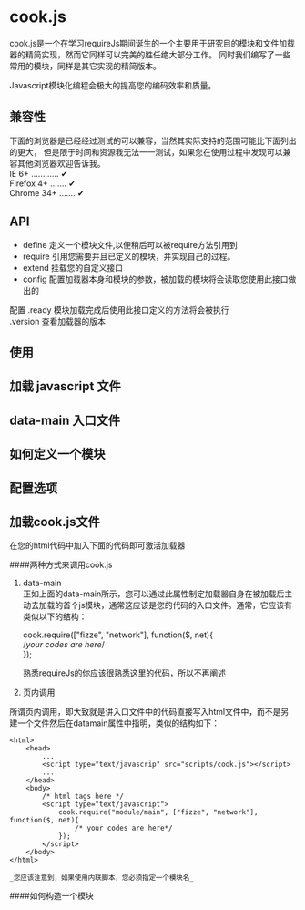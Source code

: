 cook.js
=======

cook.js是一个在学习requireJs期间诞生的一个主要用于研究目的模块和文件加载器的精简实现，然而它同样可以完美的胜任绝大部分工作。 同时我们编写了一些常用的模块，同样是其它实现的精简版本。

Javascript模块化编程会极大的提高您的编码效率和质量。

兼容性
-----

下面的浏览器是已经经过测试的可以兼容，当然其实际支持的范围可能比下面列出的更大，
但是限于时间和资源我无法一一测试，如果您在使用过程中发现可以兼容其他浏览器欢迎告诉我。  
  IE 6+ ............ ✔  
  Firefox 4+ ....... ✔  
  Chrome 34+ ....... ✔  

API
---
 + define   定义一个模块文件,以便稍后可以被require方法引用到  
 + require  引用您需要并且已定义的模块，并实现自己的过程。  
 + extend   挂载您的自定义接口  
 + config   配置加载器本身和模块的参数，被加载的模块将会读取您使用此接口做出的 

配置
    .ready    模块加载完成后使用此接口定义的方法将会被执行  
    .version  查看加载器的版本  

使用
----
加载 javascript 文件
-------------------

data-main 入口文件
-----------------

如何定义一个模块
---------------

配置选项
--------


加载cook.js文件
--------------

在您的html代码中加入下面的代码即可激活加载器

<script type="text/javascrip" src="scripts/cook.js" data-main="scripts/main"></script>

####两种方式来调用cook.js
1. data-main  
  正如上面的data-main所示，您可以通过此属性制定加载器自身在被加载后主动去加载的首个js模块，通常这应该是您的代码的入口文件。通常，它应该有类似以下的结构：

    cook.require(["fizze", "network"], function($, net){  
        /*your codes are here*/  
    });

    熟悉requireJs的你应该很熟悉这里的代码，所以不再阐述

2. 页内调用
  
所谓页内调用，即大致就是讲入口文件中的代码直接写入html文件中，而不是另建一个文件然后在datamain属性中指明，类似的结构如下：

    <html>
        <head>
            ...
            <script type="text/javascrip" src="scripts/cook.js"></script>
            ...
        </head>
        <body>
            /* html tags here */
            <script type="text/javascript">
                cook.require("module/main", ["fizze", "network"], function($, net){
                    /* your codes are here*/
                });
            </script>
        </body>
    </html>

    _您应该注意到，如果使用内联脚本，您必须指定一个模块名_

####如何构造一个模块

